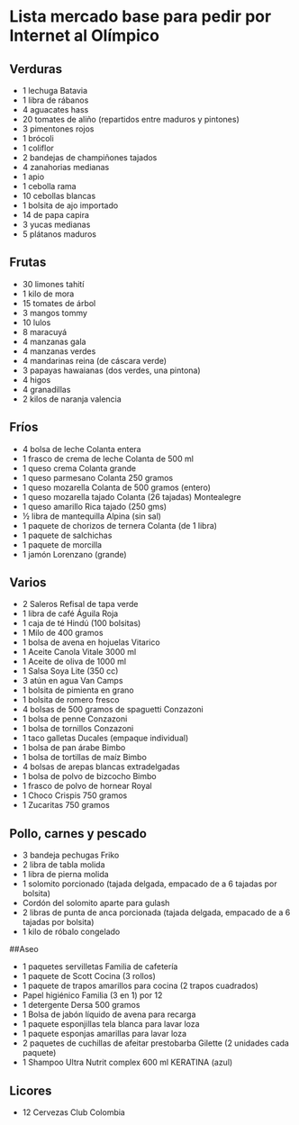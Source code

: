 # Lista mercado base para pedir por Internet al Olímpico

## Verduras
* 1 lechuga Batavia
* 1 libra de rábanos
* 4 aguacates hass
* 20 tomates de aliño (repartidos entre maduros y pintones)
* 3 pimentones rojos
* 1 brócoli
* 1 coliflor
* 2 bandejas de champiñones tajados
* 4 zanahorias medianas
* 1 apio
* 1 cebolla rama
* 10 cebollas blancas
* 1 bolsita de ajo importado
* 14 de papa capira
* 3 yucas medianas
* 5 plátanos maduros

## Frutas
* 30 limones tahití
* 1 kilo de mora
* 15 tomates de árbol
* 3 mangos tommy
* 10 lulos
* 8 maracuyá
* 4 manzanas gala
* 4 manzanas verdes
* 4 mandarinas reina (de cáscara verde)
* 3 papayas hawaianas (dos verdes, una pintona)
* 4 higos
* 4 granadillas
* 2 kilos de naranja valencia

## Fríos
* 4 bolsa de leche Colanta entera
* 1 frasco de crema de leche Colanta de 500 ml
* 1 queso crema Colanta grande
* 1 queso parmesano Colanta 250 gramos
* 1 queso mozarella Colanta de 500 gramos (entero)
* 1 queso mozarella tajado Colanta (26 tajadas) Montealegre
* 1 queso amarillo Rica tajado (250 gms)
* ½ libra de mantequilla Alpina (sin sal)
* 1 paquete de chorizos de ternera Colanta (de 1 libra)
* 1 paquete de salchichas
* 1 paquete de morcilla
* 1 jamón Lorenzano (grande)

## Varios
* 2 Saleros Refisal de tapa verde
* 1 libra de café Águila Roja
* 1 caja de té Hindú (100 bolsitas)
* 1 Milo de 400 gramos
* 1 bolsa de avena en hojuelas Vitarico
* 1 Aceite Canola Vitale 3000 ml
* 1 Aceite de oliva de 1000 ml
* 1 Salsa Soya Lite (350 cc)
* 3 atún en agua Van Camps
* 1 bolsita de pimienta en grano
* 1 bolsita de romero fresco
* 4 bolsas de 500 gramos de spaguetti Conzazoni
* 1 bolsa de penne Conzazoni
* 1 bolsa de tornillos Conzazoni
* 1 taco galletas Ducales (empaque individual)
* 1 bolsa de pan árabe Bimbo
* 1 bolsa de tortillas de maíz Bimbo
* 4 bolsas de arepas blancas extradelgadas
* 1 bolsa de polvo de bizcocho Bimbo
* 1 frasco de polvo de hornear Royal
* 1 Choco Crispis 750 gramos
* 1 Zucaritas 750 gramos

## Pollo, carnes y pescado
* 3 bandeja pechugas Friko
* 2 libra de tabla molida
* 1 libra de pierna molida
* 1 solomito porcionado (tajada delgada, empacado de a 6 tajadas por bolsita)
* Cordón del solomito aparte para gulash
* 2 libras de punta de anca porcionada (tajada delgada, empacado de a 6 tajadas por bolsita)
* 1 kilo de róbalo congelado

##Aseo
* 1 paquetes servilletas Familia de cafetería
* 1 paquete de Scott Cocina (3 rollos)
* 1 paquete de trapos amarillos para cocina (2 trapos cuadrados)
* Papel higiénico Familia (3 en 1) por 12
* 1 detergente Dersa 500 gramos
* 1 Bolsa de jabón líquido de avena para recarga
* 1 paquete esponjillas tela blanca para lavar loza
* 1 paquete esponjas amarillas para lavar loza
* 2 paquetes de cuchillas de afeitar prestobarba Gilette (2 unidades cada paquete)
* 1 Shampoo Ultra Nutrit complex 600 ml KERATINA (azul)

## Licores
* 12 Cervezas Club Colombia
